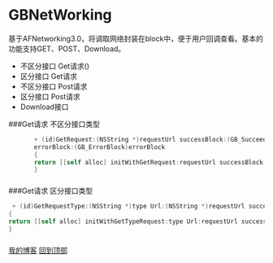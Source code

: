 # GBNetWorking
基于AFNetworking3.0，将调取网络封装在block中，便于用户回调查看。基本的功能支持GET、POST、Download。

* 不区分接口 Get请求()
* 区分接口   Get请求
* 不区分接口 Post请求
* 区分接口   Post请求
* Download接口 

###Get请求 不区分接口类型
```ObjectiveC 
       + (id)GetRequest:(NSString *)requestUrl successBlock:(GB_SucceedBlock)successBlock 
       errorBlock:(GB_ErrorBlock)errorBlock
       {
       return [[self alloc] initWithGetRequest:requestUrl successBlock:successBlock errorBlock:errorBlock];
       }
```
###

###Get请求 区分接口类型
```ObjectiveC 
 + (id)GetRequestType:(NSString *)type Url:(NSString *)requestUrl successBlock:(GB_Param_SucceedBlock)successPBlock errorBlock:(GB_ErrorBlock)errorBlock
{
return [[self alloc] initWithGetTypeRequest:type Url:requestUrl successBlock:successPBlock errorBlock:errorBlock];
}
```
###

[我的博客](http://blog.csdn.net/normanv "CSDN博客")
[回到顶部](#readme)
